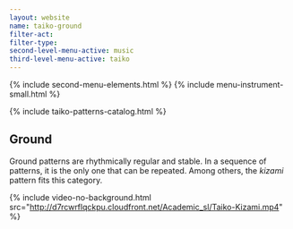 ```yaml
---
layout: website
name: taiko-ground
filter-act:
filter-type:
second-level-menu-active: music
third-level-menu-active: taiko
---
```


{% include second-menu-elements.html %}
{% include menu-instrument-small.html %}

<main class="page-content">
<div class="wrapper sidebar-contents">
  <aside class="sidebar-contents__table">
    {% include taiko-patterns-catalog.html %}
  </aside>
  <section class="sidebar-contents__section">
  <div class="text-container">
    <h2>Ground</h2>
    <p>Ground patterns are rhythmically regular and stable. In a sequence of patterns, it is the only one that can be repeated. Among others, the <em>kizami</em> pattern fits this category.</p>

{% include video-no-background.html
  src="http://d7rcwrflqckpu.cloudfront.net/Academic_sl/Taiko-Kizami.mp4"
%}
  </div>
  </section>
  </div>
</main>
